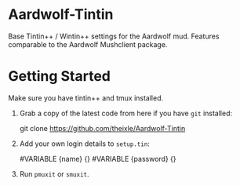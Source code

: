 Aardwolf-Tintin
===============

Base Tintin++ / Wintin++ settings for the Aardwolf mud. Features comparable to the Aardwolf Mushclient package.

Getting Started
===============

Make sure you have tintin++ and tmux installed.

1. Grab a copy of the latest code from here if you have `git` installed:

    git clone https://github.com/theixle/Aardwolf-Tintin

2. Add your own login details to `setup.tin`:

    #VARIABLE {name} {}
    #VARIABLE {password} {}

3. Run `pmuxit` or `smuxit`.
